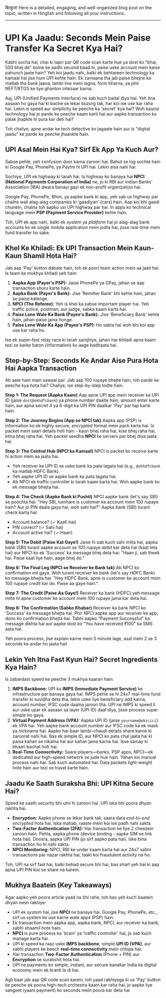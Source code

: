 बिल्कुल! Here is a detailed, engaging, and well-organized blog post on the topic, written in Hinglish and following all your instructions.

***

# UPI Ka Jaadu: Seconds Mein Paise Transfer Ka Secret Kya Hai?

Kabhi socha hai, chai ki tapri par QR code scan karte hue ya dost ko "bhai, 500 bhej de" bolne ke aadhi second baad hi, paise uske account mein kaise pahunch jaate hain? Yeh koi jaadu nahi, balki ek behtareen technology ka kamaal hai jise hum UPI kehte hain. Ek zamaana tha jab paise bhejne ka matlab tha bank jaana, lambi line mein lagna, form bharna, ya phir NEFT/RTGS ke liye ghanton intezaar karna.

Aaj, UPI (Unified Payments Interface) ne sab kuch badal diya hai. Yeh itna aasaan ho gaya hai ki bache se lekar buzurg tak, har koi ise use kar raha hai. Lekin is speed aur simplicity ke peeche ka 'secret' kya hai? Woh kaunsi technology hai jo parde ke peeche kaam karti hai aur aapke transaction ko palak jhapkte hi pura kar deti hai?

Toh chaliye, apne andar ke tech detective ko jagaate hain aur is "digital jaadu" ke parde ke peeche jhaankte hain.

## UPI Asal Mein Hai Kya? Sirf Ek App Ya Kuch Aur?

Sabse pehle, yeh confusion door karna zaroori hai. Bahut se log sochte hain ki Google Pay, PhonePe, ya Paytm hi UPI hai. Lekin aisa nahi hai.

Sochiye, UPI ek highway ki tarah hai. Is highway ko banaya hai **NPCI (National Payments Corporation of India)** ne, jo ki RBI aur Indian Banks' Association (IBA) dwara banayi gayi ek non-profit organization hai.

Google Pay, PhonePe, Bhim, ya aapke bank ki app, yeh sab us highway par chalne wali alag-alag companies ki 'gaadiyan' (cars) hain. Aap koi bhi gaadi chunein, chalna toh aapko usi UPI highway par hai. In apps ko technical language mein **PSP (Payment Service Provider)** kehte hain.

Toh, UPI ek app nahi, balki ek *system* ya *platform* hai jo alag-alag bank accounts ko ek single mobile application mein jodta hai, jisse real-time mein fund transfer ho sake.

## Khel Ke Khiladi: Ek UPI Transaction Mein Kaun-Kaun Shamil Hota Hai?

Jab aap 'Pay' button dabate hain, toh ek poori team action mein aa jaati hai. Is team ke mukhya khiladi yeh hain:

1.  **Aapka App (Payer's PSP):** Jaise PhonePe ya GPay, jahan se aap transaction shuru karte hain.
2.  **Aapka Bank (Payer's Bank):** Jise 'Remitter Bank' bhi kehte hain, jahan se paise katenge.
3.  **NPCI (The Referee):** Yeh is khel ka sabse important player hai. Yeh traffic police, postman, aur judge, sabka kaam karta hai.
4.  **Paise Lene Wale Ka Bank (Payee's Bank):** Jise 'Beneficiary Bank' kehte hain, jahan paise jama honge.
5.  **Paise Lene Wale Ka App (Payee's PSP):** Ho sakta hai woh bhi koi app use kar raha ho.

Ise ek super-fast relay race ki tarah samjhiye, jahan har khiladi apna kaam tezi se karke baton (information) ko aage badhaata hai.

## Step-by-Step: Seconds Ke Andar Aise Pura Hota Hai Aapka Transaction

Ab aate hain main sawaal par. Jab aap 100 rupaye bhejte hain, toh parde ke peeche kya hota hai? Chaliye, ise step-by-step todte hain.

**Step 1: The Request (Aapka Kaam)**
Aap apne UPI app mein receiver ka UPI ID (jaise `dost@okhdfcbank`) ya phone number daalte hain, amount enter karte hain, aur apna secret 4 ya 6-digit ka UPI PIN daalkar 'Pay' par tap karte hain.

**Step 2: The Journey Begins (App se NPCI tak)**
Aapka app (PSP) is information ko ek highly secure, *encrypted* format mein pack karta hai. Is packet mein saari details hoti hain - kaun bhej raha hai, kise bhej raha hai, kitna bhej raha hai. Yeh packet seedha **NPCI** ke servers par bhej diya jaata hai.

**Step 3: The Central Hub (NPCI ka Kamaal)**
NPCI is packet ko receive karte hi action mein aa jaata hai.
-   Yeh receiver ke UPI ID se uske bank ka pata lagata hai (e.g., `@okhdfcbank` ka matlab HDFC Bank).
-   Yeh aapke UPI ID se aapke bank ka pata lagata hai.
-   Ab NPCI ek traffic controller ki tarah kaam karta hai. Woh aapke bank ko ek message bhejta hai.

**Step 4: The Check (Aapke Bank ki Pushti)**
NPCI aapke bank (let's say SBI) se poochta hai: "Hey SBI, tumhare is customer ke account mein 100 rupaye hain? Aur jo PIN daala gaya hai, woh sahi hai?"
Aapka bank (SBI) turant check karta hai:
-   Account balance? (✓ Kaafi hai)
-   PIN correct? (✓ Sahi hai)
-   Account active hai? (✓ Haan)

**Step 5: The Debit (Paise Kat Gaye!)**
Jaise hi sab kuch sahi milta hai, aapka bank (SBI) turant aapke account se 100 rupaye *debit* kar deta hai (kaat leta hai) aur NPCI ko ek 'Success' ka message bhej deta hai: "Haan ji, sab theek hai. Paise kaat liye hain, aage bhej do."

**Step 6: The Final Leg (NPCI se Receiver ke Bank tak)**
Ab NPCI ko confirmation mil gaya. Woh turant receiver ke bank (let's say HDFC Bank) ko message bhejta hai: "Hey HDFC Bank, apne is customer ke account mein 100 rupaye *credit* kar do. Paise aa gaye hain."

**Step 7: The Credit (Paise Aa Gaye!)**
Receiver ka bank (HDFC) yeh message milte hi apne customer ke account mein 100 rupaye jama kar deta hai.

**Step 8: The Confirmation (Sabko Khabar)**
Receiver ka bank NPCI ko 'Success' ka message bhejta hai. Phir NPCI aapke app aur receiver ke app, dono ko confirmation bhejta hai. Tabhi aapko "Payment Successful" ka message dikhta hai aur aapke dost ko "You have received ₹100" ka SMS aata hai.

Yeh poora process, jise explain karne mein 5 minute lage, asal mein 2 se 3 seconds ke andar ho jaata hai!

## Lekin Yeh Itna Fast Kyun Hai? Secret Ingredients Kya Hain?

Is zabardast speed ke peeche 3 mukhya kaaran hain:

1.  **IMPS Backbone:** UPI ko **IMPS (Immediate Payment Service)** ke infrastructure par banaya gaya hai. IMPS pehle se hi 24x7 real-time fund transfer ki suvidha deta tha, lekin uske liye beneficiary add karna, account number, IFSC code daalna jaroori tha. UPI ne IMPS ki speed li aur uske upar ek aasaan sa layer (UPI ID) daal diya, jisse process super simple ho gaya.
2.  **Virtual Payment Address (VPA):** Aapka UPI ID (jaise `yourname@okicici`) ek VPA hai. Yeh aapke bank account number aur IFSC code ka ek mask ya nickname hai. Aapko har baar lambi-chaudi details share karne ki zaroorat nahi hai. Bas ek simple ID, aur NPCI ko pata chal jaata hai ki paisa kahan se nikalna hai aur kahan jama karna hai. Isse samay ki bhaari bachat hoti hai.
3.  **Real-Time Connectivity:** Saare players—banks, PSP apps, NPCI—ek dedicated aur high-speed network se jude hue hain. Yahan koi manual process nahi hai. Sab kuch automated hai. Data packets light-weight hote hain aur tezi se travel karte hain.

## Jaadu Ke Saath Suraksha Bhi: UPI Kitna Secure Hai?

Speed ke saath security bhi utni hi zaroori hai. UPI iska bhi poora dhyan rakhta hai.

-   **Encryption:** Aapke phone se lekar bank tak, saara data *end-to-end encrypted* hota hai. Iska matlab, raaste mein koi ise padh nahi sakta.
-   **Two-Factor Authentication (2FA):** Har transaction ke liye 2 cheezein zaroori hain. Pehla, aapka phone (device binding - aapke SIM se link hota hai). Doosra, aapka UPI PIN (jo sirf aapko pata hai). Iske bina transaction ho hi nahi sakta.
-   **NPCI Monitoring:** NPCI, RBI ke under kaam karta hai aur 24x7 sabhi transactions par nazar rakhta hai, taaki koi fraudulent activity na ho.

Toh, UPI na sirf fast hai, balki behad secure bhi hai, bas shart yeh hai ki aap apna UPI PIN kisi se share na karein.

## Mukhya Baatein (Key Takeaways)

Agar aapko yeh poora article yaad na bhi rahe, toh bas yeh kuch baatein dhyan mein rakhiye:

-   UPI ek *system* hai, jise **NPCI** ne banaya hai. Google Pay, PhonePe, etc., sirf us system ko use karne wale apps (PSP) hain.
-   Ek transaction mein aapka app, aapka bank, NPCI, aur receiver ka bank, sabhi shaamil hote hain.
-   **NPCI** is pure process ka 'brain' ya 'traffic controller' hai, jo sab kuch manage karta hai.
-   UPI ki speed ka raaz uske **IMPS backbone**, simple **UPI ID (VPA)**, aur sabhi players ke beech **real-time connectivity** mein chhipa hai.
-   Har transaction **Two-Factor Authentication** (Phone + PIN) aur **Encryption** se surakshit hota hai.
-   UPI ne payments ko simple, instant, aur secure banakar India ke digital economy mein ek kranti la di hai.

Agli baar jab aap QR code scan karein, toh yaad rakhiyega ki us 'Pay' button ke peeche ek poora high-tech orchestra kaam kar raha hai, jo aapke liye sangeet (yaani payment) ko seconds mein poora kar deta hai
